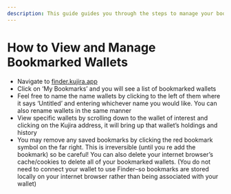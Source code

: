 ```yaml
---
description: This guide guides you through the steps to manage your bookmarked section.
---
```


# How to View and Manage Bookmarked Wallets

* Navigate to [finder.kujira.app](https://finder.kujira.app/)
* Click on ‘My Bookmarks’ and you will see a list of bookmarked wallets
* Feel free to name the name wallets by clicking to the left of them where it says ‘Untitled’ and entering whichever name you would like. You can also rename wallets in the same manner
* View specific wallets by scrolling down to the wallet of interest and clicking on the Kujira address, it will bring up that wallet’s holdings and history
* You may remove any saved bookmarks by clicking the red bookmark symbol on the far right. This is irreversible (until you re add the bookmark) so be careful! You can also delete your internet browser’s cache/cookies to delete all of your bookmarked wallets. (You do not need to connect your wallet to use Finder–so bookmarks are stored locally on your internet browser rather than being associated with your wallet)
